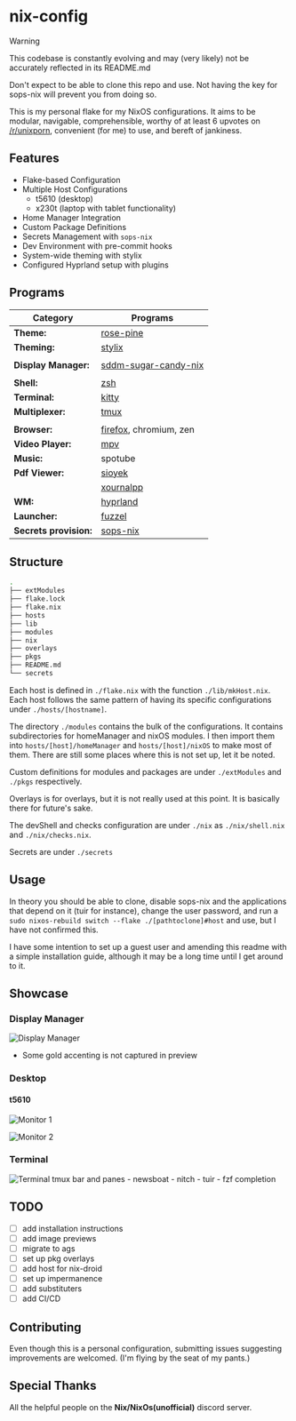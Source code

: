 # nix-config

> [!Warning]
> This codebase is constantly evolving and may (very likely) not
> be accurately reflected in its README.md
>
> Don't expect to be able to clone this repo and use.
> Not having the key for sops-nix will prevent you from
> doing so.

This is my personal flake for my NixOS configurations. It aims to be
modular, navigable, comprehensible, worthy of at least 6 upvotes
on [/r/unixporn](https://reddit.com/r/unixporn), convenient (for me)
to use, and bereft of jankiness.

## Features

- Flake-based Configuration
- Multiple Host Configurations
  - t5610 (desktop)
  - x230t (laptop with tablet functionality)
- Home Manager Integration
- Custom Package Definitions
- Secrets Management with `sops-nix`
- Dev Environment with pre-commit hooks
- System-wide theming with stylix
- Configured Hyprland setup with plugins

## Programs

| Category               | Programs                                                                       |
| ---------------------- | ------------------------------------------------------------------------------ |
| **Theme:**             | [rose-pine](https://rosepinetheme.com)                                         |
| **Theming:**           | [stylix](https://rosepinetheme.com)                                            |
|                        |                                                                                |
| **Display Manager:**   | [sddm-sugar-candy-nix](https://gitlab.com/Zhaith-Izaliel/sddm-sugar-candy-nix) |
|                        |                                                                                |
| **Shell:**             | [zsh](https://www.zsh.org)                                                     |
| **Terminal:**          | [kitty](https://github.com/kovidgoyal/kitty)                                   |
| **Multiplexer:**       | [tmux](https://github.com/tmux/tmux)                                           |
|                        |                                                                                |
| **Browser:**           | [firefox](https://firefox-source-docs.mozilla.org/contributing/index.html), chromium, zen     |
| **Video Player:**      | [mpv](https://mpv.io/)                                                         |
| **Music:**      | spotube |
| **Pdf Viewer:**        | [sioyek](https://sioyek.info)                                                  |
|                        | [xournalpp](https://github.com/xournalpp/xournalpp)                            |
| **WM:**                | [hyprland](https://github.com/hyprwm/Hyprland)                                 |
| **Launcher:**          | [fuzzel](https://codeberg.org/dnkl/fuzzel)                                     |
| **Secrets provision:** | [sops-nix](https://github.com/Mic92/sops-nix)                                  |

## Structure

```sh
.
├── extModules
├── flake.lock
├── flake.nix
├── hosts
├── lib
├── modules
├── nix
├── overlays
├── pkgs
├── README.md
└── secrets
```

Each host is defined in `./flake.nix` with the function `./lib/mkHost.nix`. Each
host follows the same pattern of having its specific configurations under
`./hosts/[hostname]`.

The directory `./modules` contains the bulk of the configurations. It contains
subdirectories for homeManager and nixOS modules. I then import them into `hosts/[host]/homeManager`
and `hosts/[host]/nixOS` to make most of them. There are still some places where
this is not set up, let it be noted.

Custom definitions for modules and packages are
under `./extModules` and `./pkgs` respectively.

Overlays is for overlays, but it is not really used at this point. It is
basically there for future's sake.

The devShell and checks configuration are under `./nix` as `./nix/shell.nix` and
`./nix/checks.nix`.

Secrets are under `./secrets`

## Usage

In theory you should be able to clone, disable sops-nix and the applications that
depend on it (tuir for instance), change the user password, and run a `sudo
nixos-rebuild switch --flake ./[pathtoclone]#host` and use, but I have not
confirmed this.

I have some intention to set up a guest user and amending this readme with a simple
installation guide, although it may be a long time until I get around to it.

## Showcase

### Display Manager

![Display Manager](https://i.imgur.com/6DCnnKD.png)

- Some gold accenting is not captured in preview

### Desktop

#### t5610

![Monitor 1](https://i.imgur.com/Mf2ZJSa.png)

![Monitor 2](https://github.com/user-attachments/assets/06d32ea0-4ca5-4d90-b9b8-d2e72426211b)
<!-- #### x230t -->

<!-- - TODO: add -->
### Terminal

![Terminal](https://i.imgur.com/NTDOcdk.png)
 tmux bar and panes - newsboat - nitch - tuir - fzf completion

<!-- - Launcher -->
<!-- - Pdf Viewer -->
<!-- - Neovim -->
<!-- - pyprland dropdowns -->
<!-- - actually using tuir with popup mpv -->
<!-- - actually using newsboat with popups -->

## TODO

- [ ] add installation instructions
- [ ] add image previews
- [ ] migrate to ags
- [ ] set up pkg overlays
- [ ] add host for nix-droid
- [ ] set up impermanence
- [ ] add substituters
- [ ] add CI/CD

## Contributing

Even though this is a personal configuration, submitting issues suggesting improvements
are welcomed. (I'm flying by the seat of my pants.)

## Special Thanks

All the helpful people on the **Nix/NixOs(unofficial)** discord server.
